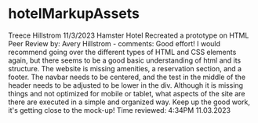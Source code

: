 # hotelMarkupAssets
Treece Hillstrom
11/3/2023
Hamster Hotel
Recreated a prototype on HTML
Peer Review by: Avery Hillstrom - comments: Good effort! I would recommend going over the different types of HTML and CSS elements again, but there seems to be a good basic understanding of html and its structure. The website is missing amenities, a reservation section, and a footer. The navbar needs to be centered, and the test in the middle of the header needs to be adjusted to be lower in the div. Although it is missing things and not optimized for mobile or tablet, what aspects of the site are there are executed in a simple and organized way. Keep up the good work, it's getting close to the mock-up! Time reviewed: 4:34PM 11.03.2023  
